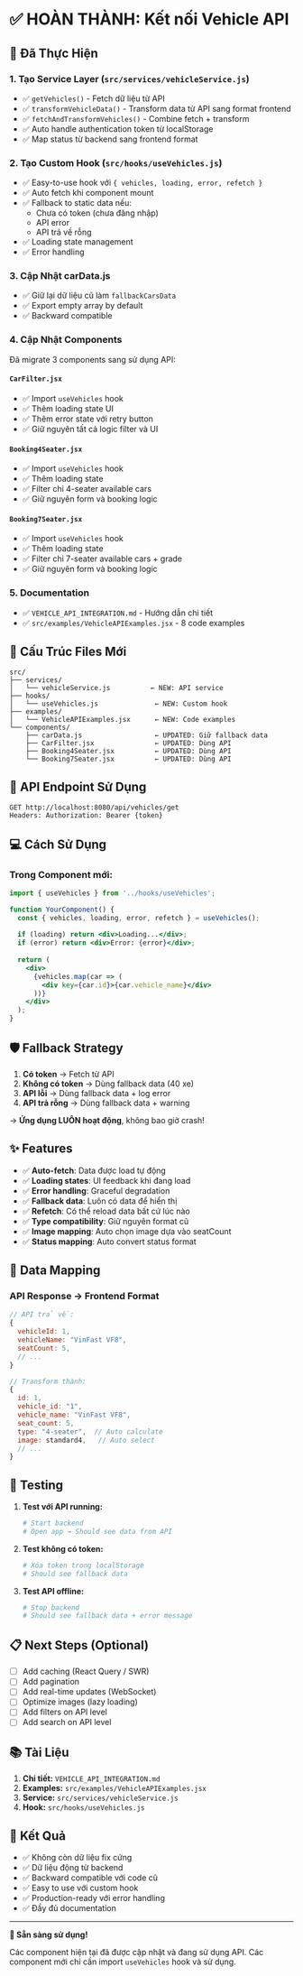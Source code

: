 # ✅ HOÀN THÀNH: Kết nối Vehicle API

## 🎯 Đã Thực Hiện

### 1. **Tạo Service Layer** (`src/services/vehicleService.js`)
- ✅ `getVehicles()` - Fetch dữ liệu từ API
- ✅ `transformVehicleData()` - Transform data từ API sang format frontend
- ✅ `fetchAndTransformVehicles()` - Combine fetch + transform
- ✅ Auto handle authentication token từ localStorage
- ✅ Map status từ backend sang frontend format

### 2. **Tạo Custom Hook** (`src/hooks/useVehicles.js`)
- ✅ Easy-to-use hook với `{ vehicles, loading, error, refetch }`
- ✅ Auto fetch khi component mount
- ✅ Fallback to static data nếu:
  - Chưa có token (chưa đăng nhập)
  - API error
  - API trả về rỗng
- ✅ Loading state management
- ✅ Error handling

### 3. **Cập Nhật carData.js**
- ✅ Giữ lại dữ liệu cũ làm `fallbackCarsData`
- ✅ Export empty array by default
- ✅ Backward compatible

### 4. **Cập Nhật Components**
Đã migrate 3 components sang sử dụng API:

#### `CarFilter.jsx`
- ✅ Import `useVehicles` hook
- ✅ Thêm loading state UI
- ✅ Thêm error state với retry button
- ✅ Giữ nguyên tất cả logic filter và UI

#### `Booking4Seater.jsx`
- ✅ Import `useVehicles` hook
- ✅ Thêm loading state
- ✅ Filter chỉ 4-seater available cars
- ✅ Giữ nguyên form và booking logic

#### `Booking7Seater.jsx`
- ✅ Import `useVehicles` hook
- ✅ Thêm loading state
- ✅ Filter chỉ 7-seater available cars + grade
- ✅ Giữ nguyên form và booking logic

### 5. **Documentation**
- ✅ `VEHICLE_API_INTEGRATION.md` - Hướng dẫn chi tiết
- ✅ `src/examples/VehicleAPIExamples.jsx` - 8 code examples

## 📁 Cấu Trúc Files Mới

```
src/
├── services/
│   └── vehicleService.js          ← NEW: API service
├── hooks/
│   └── useVehicles.js              ← NEW: Custom hook
├── examples/
│   └── VehicleAPIExamples.jsx      ← NEW: Code examples
└── components/
    ├── carData.js                  ← UPDATED: Giữ fallback data
    ├── CarFilter.jsx               ← UPDATED: Dùng API
    ├── Booking4Seater.jsx          ← UPDATED: Dùng API
    └── Booking7Seater.jsx          ← UPDATED: Dùng API
```

## 🔌 API Endpoint Sử Dụng

```
GET http://localhost:8080/api/vehicles/get
Headers: Authorization: Bearer {token}
```

## 💻 Cách Sử Dụng

### Trong Component mới:

```jsx
import { useVehicles } from '../hooks/useVehicles';

function YourComponent() {
  const { vehicles, loading, error, refetch } = useVehicles();
  
  if (loading) return <div>Loading...</div>;
  if (error) return <div>Error: {error}</div>;
  
  return (
    <div>
      {vehicles.map(car => (
        <div key={car.id}>{car.vehicle_name}</div>
      ))}
    </div>
  );
}
```

## 🛡️ Fallback Strategy

1. **Có token** → Fetch từ API
2. **Không có token** → Dùng fallback data (40 xe)
3. **API lỗi** → Dùng fallback data + log error
4. **API trả rỗng** → Dùng fallback data + warning

→ **Ứng dụng LUÔN hoạt động**, không bao giờ crash!

## ✨ Features

- ✅ **Auto-fetch**: Data được load tự động
- ✅ **Loading states**: UI feedback khi đang load
- ✅ **Error handling**: Graceful degradation
- ✅ **Fallback data**: Luôn có data để hiển thị
- ✅ **Refetch**: Có thể reload data bất cứ lúc nào
- ✅ **Type compatibility**: Giữ nguyên format cũ
- ✅ **Image mapping**: Auto chọn image dựa vào seatCount
- ✅ **Status mapping**: Auto convert status format

## 🔄 Data Mapping

### API Response → Frontend Format

```javascript
// API trả về:
{
  vehicleId: 1,
  vehicleName: "VinFast VF8",
  seatCount: 5,
  // ...
}

// Transform thành:
{
  id: 1,
  vehicle_id: "1",
  vehicle_name: "VinFast VF8",
  seat_count: 5,
  type: "4-seater",  // Auto calculate
  image: standard4,   // Auto select
  // ...
}
```

## 🧪 Testing

1. **Test với API running:**
   ```bash
   # Start backend
   # Open app → Should see data from API
   ```

2. **Test không có token:**
   ```bash
   # Xóa token trong localStorage
   # Should see fallback data
   ```

3. **Test API offline:**
   ```bash
   # Stop backend
   # Should see fallback data + error message
   ```

## 📋 Next Steps (Optional)

- [ ] Add caching (React Query / SWR)
- [ ] Add pagination
- [ ] Add real-time updates (WebSocket)
- [ ] Optimize images (lazy loading)
- [ ] Add filters on API level
- [ ] Add search on API level

## 📚 Tài Liệu

1. **Chi tiết:** `VEHICLE_API_INTEGRATION.md`
2. **Examples:** `src/examples/VehicleAPIExamples.jsx`
3. **Service:** `src/services/vehicleService.js`
4. **Hook:** `src/hooks/useVehicles.js`

## 🎉 Kết Quả

- ✅ Không còn dữ liệu fix cứng
- ✅ Dữ liệu động từ backend
- ✅ Backward compatible với code cũ
- ✅ Easy to use với custom hook
- ✅ Production-ready với error handling
- ✅ Đầy đủ documentation

---

**🚀 Sẵn sàng sử dụng!**

Các component hiện tại đã được cập nhật và đang sử dụng API. Các component mới chỉ cần import `useVehicles` hook và sử dụng.
